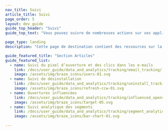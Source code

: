 ```yaml
---
nav_title: Suivi
article_title: Suivi
page_order: 5
layout: dev_guide
guide_top_header: "Suivi"
guide_top_text: "Vous pouvez suivre de nombreuses actions sur vos applications. Nous vous recommandons de consulter les articles suivants pour mettre en place le suivi qui correspond le mieux à votre cas d’utilisation."

page_type: landing
description: "Cette page de destination contient des ressources sur la mise en œuvre du suivi dans vos applications, tel que le suivi des pixels d’ouverture et des clics, des désinstallations, des ouvertures influencées et des analytique de segment."

guide_featured_title: "Section Articles"
guide_featured_list:
  - name: Suivi du pixel d’ouverture et des clics dans les e-mails
    link: /docs/user_guide/data_and_analytics/tracking/email_tracking/
    image: /assets/img/braze_icons/users-01.svg
  - name: Suivi de désinstallation
    link: /docs/user_guide/data_and_analytics/tracking/uninstall_tracking/
    image: /assets/img/braze_icons/refresh-ccw-01.svg
  - name: Ouvertures influencées
    link: /docs/user_guide/data_and_analytics/tracking/influenced_opens/
    image: /assets/img/braze_icons/target-05.svg
  - name: Suivi analytique des segments
    link: /docs/user_guide/data_and_analytics/tracking/segment_analytics_tracking/
    image: /assets/img/braze_icons/bar-chart-01.svg
    
---
```

